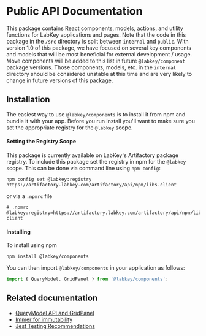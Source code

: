 
# Public API Documentation

This package contains React components, models, actions, and utility functions for LabKey applications and pages.
Note that the code in this package in the `/src` directory is split between `internal` and `public`.
With version 1.0 of this package, we have focused on several key components and models that will be most beneficial
for external development / usage. Move components will be added to this list in future `@labkey/component` package versions.
Those components, models, etc. in the `internal` directory should be considered unstable at this time and are very
likely to change in future versions of this package.

## Installation

The easiest way to use `@labkey/components` is to install it from npm and bundle it with your app. Before you run install
you'll want to make sure you set the appropriate registry for the `@labkey` scope.

#### Setting the Registry Scope

This package is currently available on LabKey's Artifactory package registry. To include this package set the registry
in npm for the `@labkey` scope. This can be done via command line using `npm config`:
```
npm config set @labkey:registry https://artifactory.labkey.com/artifactory/api/npm/libs-client
```
or via a `.npmrc` file
```
# .npmrc
@labkey:registry=https://artifactory.labkey.com/artifactory/api/npm/libs-client
```

#### Installing

To install using npm
```
npm install @labkey/components
```
You can then import `@labkey/components` in your application as follows:
```js
import { QueryModel, GridPanel } from '@labkey/components';
```

## Related documentation

* [QueryModel API and GridPanel](./QueryModel.md)
* [Immer for immutability](./immer.md)
* [Jest Testing Recommendations](./jest.md)

